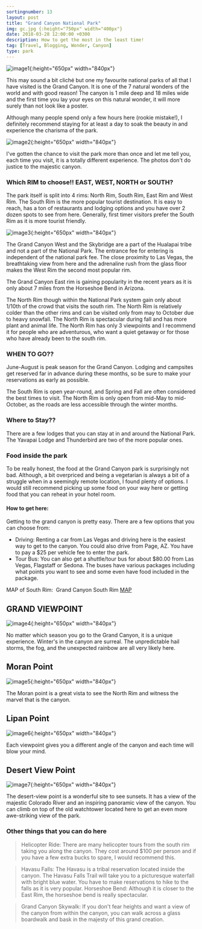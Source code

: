 ```yaml
---
sortingnumber: 13
layout: post
title: "Grand Canyon National Park"
img: gc.jpg {:height="750px" width="400px"}
date: 2018-03-28 12:00:00 +0300
description: How to get the most in the least time!
tag: [Travel, Blogging, Wonder, Canyon]
type: park
---
```


![image1]({{site.baseurl}}/assets/img/gc1.jpg){:height="650px" width="840px"}

This may sound a bit cliché but one my favourite national parks of all that I have visited is the Grand Canyon. It is one of the 7 natural wonders of the world and with good reason! The canyon is 1 mile deep and 18 miles wide and the first time you lay your eyes on this natural wonder, it will more surely than not look like a poster.

Although many people spend only a few hours here (rookie mistake!), I definitely recommend staying for at least a day to soak the beauty in and experience the charisma of the park.

![image2]({{site.baseurl}}/assets/img/gc2.jpg){:height="650px" width="840px"}

I've gotten the chance to visit the park more than once and let me tell you, each time you visit, it is a totally different experience. The photos don't do justice to the majestic canyon.

### Which RIM to choose!! EAST, WEST, NORTH or SOUTH?

The park itself is split into 4 rims: North Rim, South Rim, East Rim and West Rim. The South Rim is the more popular tourist destination. It is easy to reach, has a ton of restaurants and lodging options and you have over 2 dozen spots to see from here. Generally, first timer visitors prefer the South Rim as it is more tourist friendly.

![image3]({{site.baseurl}}/assets/img/gc3.jpg){:height="650px" width="840px"}

The Grand Canyon West and the Skybridge are a part of the Hualapai tribe and not a part of the National Park. The entrance fee for entering is independent of the national park fee. The close proximity to Las Vegas, the breathtaking view from here and the adrenaline rush from the glass floor makes the West Rim the second most popular rim.

The Grand Canyon East rim is gaining popularity in the recent years as it is only about 7 miles from the Horseshoe Bend in Arizona.

The North Rim though within the National Park system gain only about 1/10th of the crowd that visits the south rim. The North Rim is relatively colder than the other rims and can be visited only from may to October due to heavy snowfall. The North Rim is spectacular during fall and has more plant and animal life. The North Rim has only 3 viewpoints and I recommend it for people who are adventurous, who want a quiet getaway or for those who have already been to the south rim.

### WHEN TO GO??

June-August is peak season for the Grand Canyon. Lodging and campsites get reserved far in advance during these months, so be sure to make your reservations as early as possible.

The South Rim is open year-round, and Spring and Fall are often considered the best times to visit. The North Rim is only open from mid-May to mid-October, as the roads are less accessible through the winter months.

### Where to Stay??

There are a few lodges that you can stay at in and around the National Park. The Yavapai Lodge and Thunderbird are two of the more popular ones.

### Food inside the park

To be really honest, the food at the Grand Canyon park is surprisingly not bad. Although, a bit overpriced and being a vegetarian is always a bit of a struggle when in a seemingly remote location, I found plenty of options. I would still recommend picking up some food on your way here or getting food that you can reheat in your hotel room.

#### How to get here:
Getting to the grand canyon is pretty easy. There are a few options that you can choose from:

<ul>
 <li>Driving: Renting a car from Las Vegas and driving here is the easiest way to get to the canyon. You could also drive from Page, AZ. You have to pay a $25 per vehicle fee to enter the park.</li>

 <li>Tour Bus: You can also get a shuttle/tour bus for about $80.00 from Las Vegas, Flagstaff or Sedona. The buses have various packages including what points you want to see and some even have food included in the package.</li>
</ul>

MAP of South Rim:  Grand Canyon South Rim <a href= "https://www.nps.gov/grca/planyourvisit/upload/desert-view.pdf"> MAP </a>

## GRAND VIEWPOINT

![image4]({{site.baseurl}}/assets/img/gc4.jpg){:height="650px" width="840px"}

No matter which season you go to the Grand Canyon, it is a unique experience. Winter's in the canyon are surreal. The unpredictable hail storms, the fog, and the unexpected rainbow are all very likely here.

## Moran Point

![image5]({{site.baseurl}}/assets/img/gc5.jpg){:height="650px" width="840px"}

The Moran point is a great vista to see the North Rim and witness the marvel that is the canyon.

## Lipan Point

![image6]({{site.baseurl}}/assets/img/gc6.jpg){:height="650px" width="840px"}

Each viewpoint gives you a different angle of the canyon and each time will blow your mind.

## Desert View Point

![image7]({{site.baseurl}}/assets/img/gc7.jpg){:height="650px" width="840px"}

The desert-view point is a wonderful site to see sunsets. It has a view of the majestic Colorado River and an inspiring panoramic view of the canyon. You can climb on top of the old watchtower located here to get an even more awe-striking view of the park.

### Other things that you can do here

> Helicopter Ride: There are many helicopter tours from the south rim taking you along the canyon. They cost around $100 per person and if you have a few extra bucks to spare, I would recommend this.

> Havasu Falls: The Havasu is a tribal reservation located inside the canyon. The Havasu Falls Trail will take you to a picturesque waterfall with bright blue water. You have to make reservations to hike to the falls as it is very popular.
Horseshoe Bend: Although it is closer to the East Rim, the horseshoe bend is really spectacular.

> Grand Canyon Skywalk: If you don't fear heights and want a view of the canyon from within the canyon, you can walk across a glass boardwalk and bask in the majesty of this grand creation.
